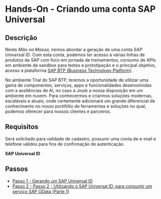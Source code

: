 # Hands-On - Criando uma conta SAP Universal

## Descrição

Neste *Mão na Massa*, iremos abordar a geração de uma conta *SAP Universal ID*. Com esta conta, podemos ter acesso á várias linhas de produtos da SAP com foco em jornada de treinamentos, consumo de APIs em ambiente de sandbox para testes e prototipação e o principal objetivo, acesso a plataforma [SAP BTP (Business Technology Platform)](https://account.hana.ondemand.com/#/home/welcome). 

No ambiente Trial do SAP BTP, teremos a oportunidade de utilizar uma gama de componentes, serviços, apps e funcionalidades desenvolvidas com a assitências de AI, no caso a *Joule* a nossa disposição em um ambiente em nuvem. Para conhecermos e criarmos soluções modernas, escaláveis e atuais, onde certemente adicionará um grande diferencial de conhecimento no nosso portifólio de ferramentas e soluções no qual, podemos oferecer para nossos clientes e parceiros.

## Requisitos

Será solicitado para validade de cadastro, possunir uma conta de e-mail e telefone válidos para fins de confirmação de autenticação.

**SAP Universal ID**

## Passos

- [Passo 1 - Gerando um SAP Universal ID](step-01/README.md)
- [Passo 2 - Passo 2 - Utilizando o SAP Universal ID, para consumir um serviço SAP OData (Parte 1)](step-02/README.md)
